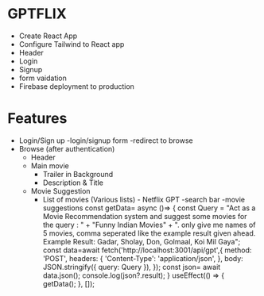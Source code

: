 # GPTFLIX 
 - Create React App 
 - Configure Tailwind to React app 
 - Header
 - Login 
 - Signup 
 - form vaidation 
 - Firebase deployment to production 
 # Features
   - Login/Sign up
       -login/signup form 
       -redirect to browse
   - Browse (after authentication)
      - Header
      - Main movie 
        - Trailer in Background
        - Description & Title 
      - Movie Suggestion 
         - List of movies (Various lists)
    - Netflix GPT 
       -search bar 
       -movie suggestions
const getData= async ()=> {
    const Query = "Act as a Movie Recommendation system and suggest some movies for the query : " +
        "Funny Indian Movies" +
        ". only give me names of 5 movies, comma seperated like the example result given ahead. Example Result: Gadar, Sholay, Don, Golmaal, Koi Mil Gaya";
    const data=await fetch('http://localhost:3001/api/gpt',{
      method: 'POST',
      headers: {
        'Content-Type': 'application/json',
      },
      body: JSON.stringify({ query: Query }),
    });
    const json= await data.json();
    console.log(json?.result);
  }
  useEffect(() => {
      getData();
  }, []);